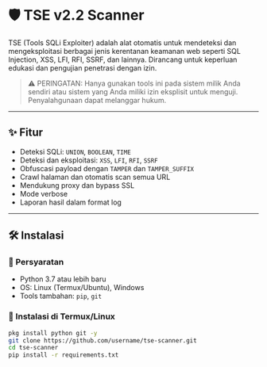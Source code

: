 # 🛡️ TSE v2.2 Scanner

TSE (Tools SQLi Exploiter) adalah alat otomatis untuk mendeteksi dan mengeksploitasi berbagai jenis kerentanan keamanan web seperti SQL Injection, XSS, LFI, RFI, SSRF, dan lainnya. Dirancang untuk keperluan edukasi dan pengujian penetrasi dengan izin.

> ⚠️ PERINGATAN: Hanya gunakan tools ini pada sistem milik Anda sendiri atau sistem yang Anda miliki izin eksplisit untuk menguji. Penyalahgunaan dapat melanggar hukum.

---

## ✨ Fitur

- Deteksi SQLi: `UNION`, `BOOLEAN`, `TIME`
- Deteksi dan eksploitasi: `XSS`, `LFI`, `RFI`, `SSRF`
- Obfuscasi payload dengan `TAMPER` dan `TAMPER_SUFFIX`
- Crawl halaman dan otomatis scan semua URL
- Mendukung proxy dan bypass SSL
- Mode verbose
- Laporan hasil dalam format log

---

## 🛠️ Instalasi

### 🔹 Persyaratan

- Python 3.7 atau lebih baru
- OS: Linux (Termux/Ubuntu), Windows
- Tools tambahan: `pip`, `git`

### 🔸 Instalasi di Termux/Linux

```bash
pkg install python git -y
git clone https://github.com/username/tse-scanner.git
cd tse-scanner
pip install -r requirements.txt
